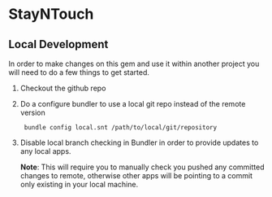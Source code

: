 # StayNTouch

## Local Development
In order to make changes on this gem and use it within another project you will need to do a few things to get started.

1. Checkout the github repo

2. Do a configure bundler to use a local git repo instead of the remote version

        bundle config local.snt /path/to/local/git/repository

3. Disable local branch checking in Bundler in order to provide updates to any local apps.

    **Note**: This will require you to manually check you pushed any committed changes to remote, otherwise other
apps will be pointing to a commit only existing in your local machine.
